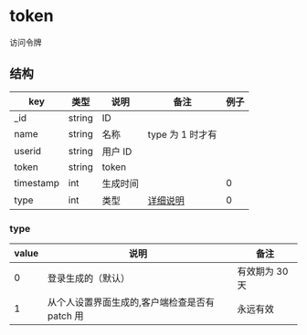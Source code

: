 # token

访问令牌

## 结构

| key | 类型 | 说明 | 备注 | 例子 |
| --- | --- | --- | --- | --- |
| _id | string | ID |  |  |
| name | string | 名称 | type 为 1 时才有 |  |
| userid | string | 用户 ID |  |  |
| token | string | token |  |  |
| timestamp | int | 生成时间 | | 0 |
| type | int | 类型 | [详细说明](#type) | 0 |

### type

| value | 说明 | 备注 |
| --- | --- | --- |
| 0 | 登录生成的（默认） | 有效期为 30 天 |
| 1 | 从个人设置界面生成的,客户端检查是否有 patch 用 | 永远有效 |
